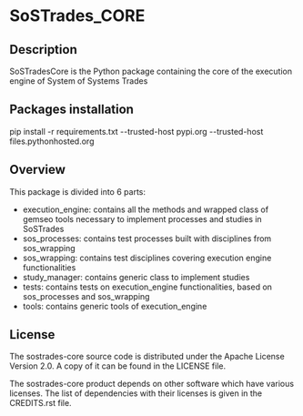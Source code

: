 
# SoSTrades_CORE


## Description
SoSTradesCore is the Python package containing the core of the execution engine of System of Systems Trades

## Packages installation
pip install -r requirements.txt --trusted-host pypi.org --trusted-host files.pythonhosted.org

## Overview
This package is divided into 6 parts:

- execution_engine: contains all the methods and wrapped class of gemseo tools necessary to implement processes and studies in SoSTrades
- sos_processes: contains test processes built with disciplines from sos_wrapping
- sos_wrapping: contains test disciplines covering execution engine functionalities
- study_manager: contains generic class to implement studies
- tests: contains tests on execution_engine functionalities, based on sos_processes and sos_wrapping
- tools: contains generic tools of execution_engine

## License
The sostrades-core source code is distributed under the Apache License Version 2.0.
A copy of it can be found in the LICENSE file.

The sostrades-core product depends on other software which have various licenses.
The list of dependencies with their licenses is given in the CREDITS.rst file.

